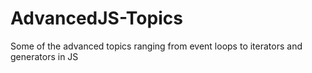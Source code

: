 # AdvancedJS-Topics
Some of the advanced topics ranging from event loops to iterators and generators in JS
